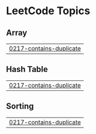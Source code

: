 

<!---LeetCode Topics Start-->
# LeetCode Topics
## Array
|  |
| ------- |
| [0217-contains-duplicate](https://github.com/sheetal-ag/LeetCode/tree/master/0217-contains-duplicate) |
## Hash Table
|  |
| ------- |
| [0217-contains-duplicate](https://github.com/sheetal-ag/LeetCode/tree/master/0217-contains-duplicate) |
## Sorting
|  |
| ------- |
| [0217-contains-duplicate](https://github.com/sheetal-ag/LeetCode/tree/master/0217-contains-duplicate) |
<!---LeetCode Topics End-->